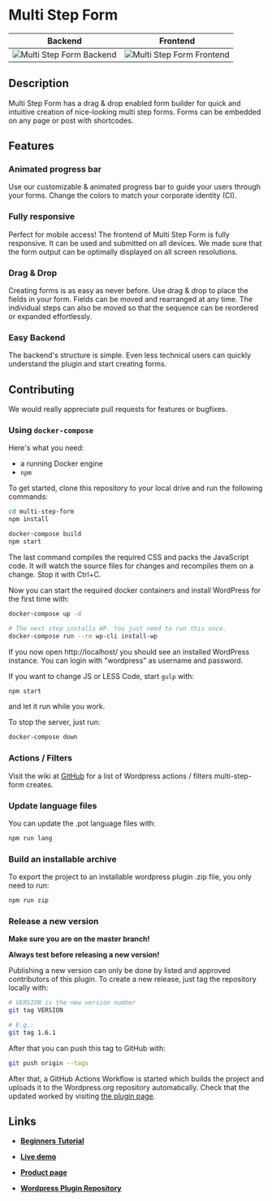 # Multi Step Form 
Backend                                      |  Frontend
:-------------------------------------------:|:---------------------------------------------:
![Multi Step Form Backend](screenshot-1.jpg) | ![Multi Step Form Frontend](screenshot-2.jpg)

## Description 
Multi Step Form has a drag & drop enabled form builder for quick and intuitive creation of nice-looking multi step forms. Forms can be embedded on any page or post with shortcodes.

## Features

### Animated progress bar
Use our customizable & animated progress bar to guide your users through your forms. Change the colors to match your corporate identity (CI).

### Fully responsive
Perfect for mobile access! The frontend of Multi Step Form is fully responsive. It can be used and submitted on all devices. We made sure that the form output can be optimally displayed on all screen resolutions.

### Drag & Drop 
Creating forms is as easy as never before. Use drag & drop to place the fields in your form. Fields can be moved and rearranged at any time. The individual steps can also be moved so that the sequence can be reordered or expanded effortlessly.

### Easy Backend
The backend's structure is simple. Even less technical users can quickly understand the plugin and start creating forms.


## Contributing
We would really appreciate pull requests for features or bugfixes.

### Using `docker-compose`

Here's what you need:
* a running Docker engine
* `npm`

To get started, clone this repository to your local drive and run the following commands:

```bash
cd multi-step-form
npm install

docker-compose build
npm start
```

The last command compiles the required CSS and packs the JavaScript code. It will watch the source files for changes and recompiles them on a change. Stop it with Ctrl+C.

Now you can start the required docker containers and install WordPress for the first time with:
```bash
docker-compose up -d

# The next step installs WP. You just need to run this once.
docker-compose run --rm wp-cli install-wp
```

If you now open http://localhost/ you should see an installed WordPress instance. You can login with "wordpress" as username and password.

If you want to change JS or LESS Code, start `gulp` with:
```bash
npm start
```
and let it run while you work.

To stop the server, just run:
```bash
docker-compose down
```

### Actions / Filters

Visit the wiki at [GitHub](https://github.com/mlooft/multi-step-form/wiki/Hooks) for a list of Wordpress actions / filters multi-step-form creates.

### Update language files

You can update the .pot language files with:
```bash
npm run lang
```

### Build an installable archive

To export the project to an installable wordpress plugin .zip file, you only need to run:
```bash
npm run zip
```

### Release a new version

**Make sure you are on the master branch!**

**Always test before releasing a new version!**

Publishing a new version can only be done by listed and approved contributors of this plugin. To create a new release, just tag the repository locally with:
```bash
# VERSION is the new version number
git tag VERSION

# E.g.:
git tag 1.6.1
```

After that you can push this tag to GitHub with:
```bash
git push origin --tags
```

After that, a GitHub Actions Workflow is started which builds the project and uploads it to the Wordpress.org repository automatically. Check that the updated worked by visiting [the plugin page](https://wordpress.org/plugins/multi-step-form/).

## Links
* **[Beginners Tutorial](http://mondula.com/en/2017/01/06/multi-step-form-anleitung/ "Multi Step Form | Beginners Tutorial")**

* **[Live demo](http://demo.multi-step-form.mondula.com/ "Multi Step Form | Live Demo")**

* **[Product page](http://multi-step-form.mondula.com/ "Multi Step Form")**

* **[Wordpress Plugin Repository](https://wordpress.org/plugins/multi-step-form/)**
